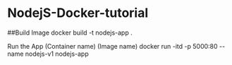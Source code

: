 # NodejS-Docker-tutorial

##Build Image
docker build -t nodejs-app .

Run the App (Container name) (Image name)
docker run -itd -p 5000:80 --name nodejs-v1  nodejs-app
